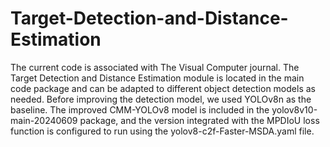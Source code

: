 # Target-Detection-and-Distance-Estimation
The current code is associated with The Visual Computer journal. The Target Detection and Distance Estimation module is located in the main code package and can be adapted to different object detection models as needed. Before improving the detection model, we used YOLOv8n as the baseline. The improved CMM-YOLOv8 model is included in the yolov8v10-main-20240609 package, and the version integrated with the MPDIoU loss function is configured to run using the yolov8-c2f-Faster-MSDA.yaml file.

